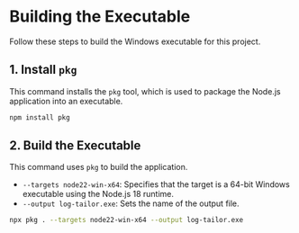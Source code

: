 # Building the Executable

Follow these steps to build the Windows executable for this project.

## 1. Install `pkg`

This command installs the `pkg` tool, which is used to package the Node.js application into an executable.

```bash
npm install pkg
```

## 2. Build the Executable

This command uses `pkg` to build the application.

-   `--targets node22-win-x64`: Specifies that the target is a 64-bit Windows executable using the Node.js 18 runtime.
-   `--output log-tailor.exe`: Sets the name of the output file.

```bash
npx pkg . --targets node22-win-x64 --output log-tailor.exe
```
